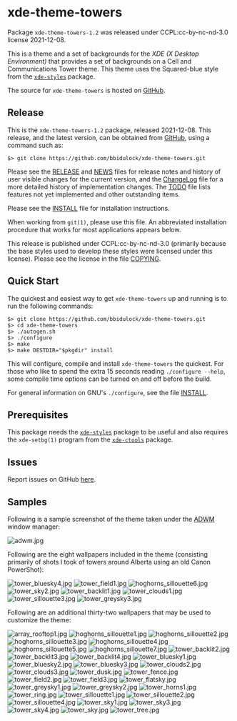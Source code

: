 [xde-theme-towers -- read me first file.  2021-12-08]: #

xde-theme-towers
===============

Package `xde-theme-towers-1.2` was released under CCPL:cc-by-nc-nd-3.0
license 2021-12-08.

This is a theme and a set of backgrounds for the _XDE (X Desktop
Environment)_ that provides a set of backgrounds on
a Cell and Communications Tower theme.
This theme uses the Squared-blue style from the [`xde-styles`][11]
package.

The source for `xde-theme-towers` is hosted on [GitHub][1].


Release
-------

This is the `xde-theme-towers-1.2` package, released 2021-12-08.
This release, and the latest version, can be obtained from [GitHub][1],
using a command such as:

    $> git clone https://github.com/bbidulock/xde-theme-towers.git

Please see the [RELEASE][3] and [NEWS][4] files for release notes and
history of user visible changes for the current version, and the
[ChangeLog][5] file for a more detailed history of implementation
changes.  The [TODO][6] file lists features not yet implemented and
other outstanding items.

Please see the [INSTALL][8] file for installation instructions.

When working from `git(1)`, please use this file.  An abbreviated
installation procedure that works for most applications appears below.

This release is published under CCPL:cc-by-nc-nd-3.0 (primarily because
the base styles used to develop these styles were licensed under this
license).
Please see the license in the file [COPYING][10].


Quick Start
-----------

The quickest and easiest way to get `xde-theme-towers` up and
running is to run the following commands:

    $> git clone https://github.com/bbidulock/xde-theme-towers.git
    $> cd xde-theme-towers
    $> ./autogen.sh
    $> ./configure
    $> make
    $> make DESTDIR="$pkgdir" install

This will configure, compile and install `xde-theme-towers` the
quickest.  For those who like to spend the extra 15 seconds reading
`./configure --help`, some compile time options can be turned on and off
before the build.

For general information on GNU's `./configure`, see the file
[INSTALL][8].


Prerequisites
-------------

This package needs the [`xde-styles`][11] package to be useful and also
requires the `xde-setbg(1)` program from the [`xde-ctools`][12] package.


Issues
------

Report issues on GitHub [here][2].


Samples
-------

Following is a sample screenshot of the theme taken under the [ADWM][13]
window manager:

![adwm.jpg](scrot/adwm.jpg "Wallpaper #6")

Following are the eight wallpapers included in the theme (consisting
primarily of shots I took of towers around Alberta using an old Canon
PowerShot):

![tower_bluesky4.jpg](images/tower_bluesky4.jpg "Wallpaper #1")
![tower_field1.jpg](images/tower_field1.jpg "Wallpaper #2")
![hoghorns_sillouette6.jpg](images/hoghorns_sillouette6.jpg "Wallpaper #3")
![tower_sky2.jpg](images/tower_sky2.jpg "Wallpaper #4")
![tower_backlit1.jpg](images/tower_backlit1.jpg "Wallpaper #5")
![tower_clouds1.jpg](images/tower_clouds1.jpg "Wallpaper #6")
![tower_sillouette3.jpg](images/tower_sillouette3.jpg "Wallpaper #7")
![tower_greysky3.jpg](images/tower_greysky3.jpg "Wallpaper #8")

Following are an additional thirty-two wallpapers that may be used to
customize the theme:

![array_rooftop1.jpg](images/array_rooftop1.jpg "Additional Image #1")
![hoghorns_sillouette1.jpg](images/hoghorns_sillouette1.jpg "Additional Image #2")
![hoghorns_sillouette2.jpg](images/hoghorns_sillouette2.jpg "Additional Image #3")
![hoghorns_sillouette3.jpg](images/hoghorns_sillouette3.jpg "Additional Image #4")
![hoghorns_sillouette4.jpg](images/hoghorns_sillouette4.jpg "Additional Image #5")
![hoghorns_sillouette5.jpg](images/hoghorns_sillouette5.jpg "Additional Image #6")
![hoghorns_sillouette7.jpg](images/hoghorns_sillouette7.jpg "Additional Image #7")
![tower_backlit2.jpg](images/tower_backlit2.jpg "Additional Image #8")
![tower_backlit3.jpg](images/tower_backlit3.jpg "Additional Image #9")
![tower_backlit4.jpg](images/tower_backlit4.jpg "Additional Image #10")
![tower_bluesky1.jpg](images/tower_bluesky1.jpg "Additional Image #11")
![tower_bluesky2.jpg](images/tower_bluesky2.jpg "Additional Image #12")
![tower_bluesky3.jpg](images/tower_bluesky3.jpg "Additional Image #13")
![tower_clouds2.jpg](images/tower_clouds2.jpg "Additional Image #14")
![tower_clouds3.jpg](images/tower_clouds3.jpg "Additional Image #15")
![tower_dusk.jpg](images/tower_dusk.jpg "Additional Image #16")
![tower_fence.jpg](images/tower_fence.jpg "Additional Image #17")
![tower_field2.jpg](images/tower_field2.jpg "Additional Image #18")
![tower_field3.jpg](images/tower_field3.jpg "Additional Image #19")
![tower_flatsky.jpg](images/tower_flatsky.jpg "Additional Image #20")
![tower_greysky1.jpg](images/tower_greysky1.jpg "Additional Image #21")
![tower_greysky2.jpg](images/tower_greysky2.jpg "Additional Image #22")
![tower_horns1.jpg](images/tower_horns1.jpg "Additional Image #23")
![tower_ring.jpg](images/tower_ring.jpg "Additional Image #24")
![tower_sillouette1.jpg](images/tower_sillouette1.jpg "Additional Image #25")
![tower_sillouette2.jpg](images/tower_sillouette2.jpg "Additional Image #26")
![tower_sillouette4.jpg](images/tower_sillouette4.jpg "Additional Image #27")
![tower_sky1.jpg](images/tower_sky1.jpg "Additional Image #28")
![tower_sky3.jpg](images/tower_sky3.jpg "Additional Image #29")
![tower_sky4.jpg](images/tower_sky4.jpg "Additional Image #30")
![tower_sky.jpg](images/tower_sky.jpg "Additional Image #31")
![tower_tree.jpg](images/tower_tree.jpg "Additional Image #32")



[1]: https://github.com/bbidulock/xde-theme-towers
[2]: https://github.com/bbidulock/xde-theme-towers/issues
[3]: https://github.com/bbidulock/xde-theme-towers/blob/1.2/RELEASE
[4]: https://github.com/bbidulock/xde-theme-towers/blob/1.2/NEWS
[5]: https://github.com/bbidulock/xde-theme-towers/blob/1.2/ChangeLog
[6]: https://github.com/bbidulock/xde-theme-towers/blob/1.2/TODO
[7]: https://github.com/bbidulock/xde-theme-towers/blob/1.2/COMPLIANCE
[8]: https://github.com/bbidulock/xde-theme-towers/blob/1.2/INSTALL
[9]: https://github.com/bbidulock/xde-theme-towers/blob/1.2/LICENSE
[10]: https://github.com/bbidulock/xde-theme-towers/blob/1.2/COPYING
[11]: https://github.com/bbidulock/xde-styles
[12]: https://github.com/bbidulock/xde-ctools
[13]: https://bbidulock.github.io/adwm

[ vim: set ft=markdown sw=4 tw=72 nocin nosi fo+=tcqlorn spell: ]: #
